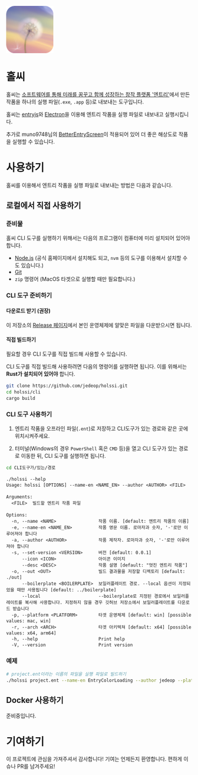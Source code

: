 ![](/images/logo.png)
# 홀씨

홀씨는 [소프트웨어를 통해 미래를 꿈꾸고 함께 성장하는 창작 플랫폼 '엔트리'](https://playentry.org)에서 만든 작품을 하나의 실행 파일(`.exe`, `.app` 등)로 내보내는 도구입니다.

홀씨는 [entryjs](https://github.com/entrylabs/entryjs)와 [Electron](https://www.electronjs.org/)을 이용해 엔트리 작품을 실행 파일로 내보내고 실행시킵니다.

추가로 muno9748님의 [BetterEntryScreen](https://github.com/muno9748/BetterEntryScreen)이 적용되어 있어 더 좋은 해상도로 작품을 실행할 수 있습니다.

# 사용하기

홀씨를 이용해서 엔트리 작품을 실행 파일로 내보내는 방법은 다음과 같습니다.

## 로컬에서 직접 사용하기

### 준비물
홀씨 CLI 도구를 실행하기 위해서는 다음의 프로그램이 컴퓨터에 미리 설치되어 있어야합니다.
- [Node.js](https://nodejs.org/en/) (공식 홈페이지에서 설치해도 되고, `nvm` 등의 도구를 이용해서 설치할 수도 있습니다.)
- [Git](https://git-scm.com/)
- `zip` 명령어 (MacOS 타겟으로 실행할 때만 필요합니다.)

### CLI 도구 준비하기

#### 다운로드 받기 (권장)

이 저장소의 [Release 페이지](https://github.com/jedeop/holssi/releases)에서 본인 운영체제에 알맞은 파일을 다운받으시면 됩니다.

#### 직접 빌드하기

필요할 경우 CLI 도구를 직접 빌드해 사용할 수 있습니다.

CLI 도구를 직접 빌드해 사용하려면 다음의 명령어를 실행하면 됩니다. 이를 위해서는 **Rust가 설치되어 있어야** 합니다.

```sh
git clone https://github.com/jedeop/holssi.git
cd holssi/cli
cargo build
```

### CLI 도구 사용하기

1. 엔트리 작품을 오프라인 파일(`.ent`)로 저장하고 CLI도구가 있는 경로와 같은 곳에 위치시켜주세요.

2. 터미널(Windows의 경우 `PowerShell` 혹은 `CMD` 등)을 열고 CLI 도구가 있는 경로로 이동한 뒤, CLI 도구를 실행하면 됩니다.

```sh
cd CLI도구가/있는/경로
```
```
./holssi --help
Usage: holssi [OPTIONS] --name-en <NAME_EN> --author <AUTHOR> <FILE>

Arguments:
  <FILE>  빌드할 엔트리 작품 파일

Options:
  -n, --name <NAME>                작품 이름. [default: 엔트리 작품의 이름]
  -e, --name-en <NAME_EN>          작품 영문 이름. 로마자과 숫자, '-'로만 이루어져야 합니다
  -a, --author <AUTHOR>            작품 제작자. 로마자과 숫자, '-'로만 이루어져야 합니다
  -s, --set-version <VERSION>      버전 [default: 0.0.1]
      --icon <ICON>                아이콘 이미지
      --desc <DESC>                작품 설명 [default: "멋진 엔트리 작품"]
  -o, --out <OUT>                  빌드 결과물을 저장할 디렉토리 [default: ./out]
      --boilerplate <BOILERPLATE>  보일러플레이트 경로. --local 옵션이 지정되었을 때만 사용됩니다 [default: ../boilerplate]
      --local                      --boilerplate로 지정된 경로에서 보일러플레이트를 복사해 사용합니다. 지정하지 않을 경우 깃허브 저장소에서 보일러플레이트를 다운로드 받습니다
  -p, --platform <PLATFORM>        타겟 운영체제 [default: win] [possible values: mac, win]
  -r, --arch <ARCH>                타겟 아키텍쳐 [default: x64] [possible values: x64, arm64]
  -h, --help                       Print help
  -V, --version                    Print version

```
### 예제
```sh
# project.ent이라는 이름의 파일을 실행 파일로 빌드하기
./holssi project.ent --name-en EntryColorLoading --author jedeop --platform mac --arch arm64
```

## Docker 사용하기

준비중입니다.

# 기여하기

이 프로젝트에 관심을 가져주셔서 감사합니다! 기여는 언제든지 환영합니다. 편하게 이슈나 PR를 남겨주세요!
